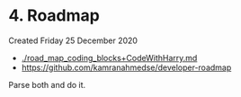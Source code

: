 # 4. Roadmap
Created Friday 25 December 2020


* [./road_map_coding_blocks+CodeWithHarry.md](./4._Roadmap/road_map_coding_blocks+CodeWithHarry.md)
* <https://github.com/kamranahmedse/developer-roadmap>


Parse both and do it.

